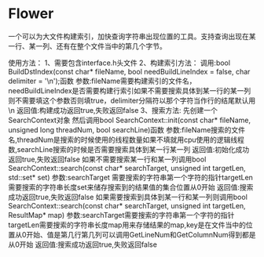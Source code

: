 # Flower
一个可以为大文件构建索引，加快查询字符串出现位置的工具。支持查询出现在某一行、某一列、还有在整个文件当中的第几个字节。

使用方法：
  1、需要包含interface.h头文件
  2、构建索引方法：
  调用:bool BuildDstIndex(const char* fileName, bool needBuildLineIndex = false, char delimiter = '\n');函数
  参数:fileName需要构建索引的文件名，needBuildLineIndex是否需要构建行索引如果不需要搜索具体到某一行的某一列则不需要填这个参数否则填true，delimiter分隔符以那个字符当作行的结尾默认用\n
  返回值:构建成功返回true,失败返回false
  3、搜索方法:
  先创建一个SearchContext对象
  然后调用bool SearchContext::init(const char* fileName, unsigned long threadNum, bool searchLine)函数
  参数:fileName搜索的文件名,threadNum是搜索的时候使用的线程数量如果不填就用cpu使用的逻辑线程数,searchLine搜索的时候是否需要搜索具体到某一行某一列
  返回值:初始化成功返回true,失败返回false
  如果不需要搜索某一行和某一列调用bool SearchContext::search(const char* searchTarget, unsigned int targetLen, std::set<unsigned long long>* set)
  参数:searchTarget 需要搜索的字符串第一个字符的指针targetLen需要搜索的字符串长度set来储存搜索到的结果值的集合位置从0开始
  返回值:搜索成功返回true,失败返回false
  如果需要搜索到具体到某一行和某一列则调用bool SearchContext::search(const char* searchTarget, unsigned int targetLen, ResultMap* map)
  参数:searchTarget需要搜索的字符串第一个字符的指针targetLen需要搜索的字符串长度map用来存储结果的map,key是在文件当中的位置从0开始、值是第几行第几列可以调用GetLineNum和GetColumnNum得到都是从0开始
  返回值:搜索成功返回true,失败返回false
